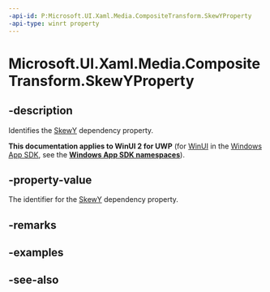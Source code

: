 ```yaml
---
-api-id: P:Microsoft.UI.Xaml.Media.CompositeTransform.SkewYProperty
-api-type: winrt property
---
```


<!-- Property syntax
public Windows.UI.Xaml.DependencyProperty SkewYProperty { get; }
-->

# Microsoft.UI.Xaml.Media.CompositeTransform.SkewYProperty

## -description
Identifies the [SkewY](compositetransform_skewy.md) dependency property.

**This documentation applies to WinUI 2 for UWP** (for [WinUI](/windows/apps/winui/winui3/) in the [Windows App SDK](/windows/apps/windows-app-sdk/), see the **[Windows App SDK namespaces](/windows/windows-app-sdk/api/winrt/)**).

## -property-value
The identifier for the [SkewY](compositetransform_skewy.md) dependency property.

## -remarks

## -examples

## -see-also
